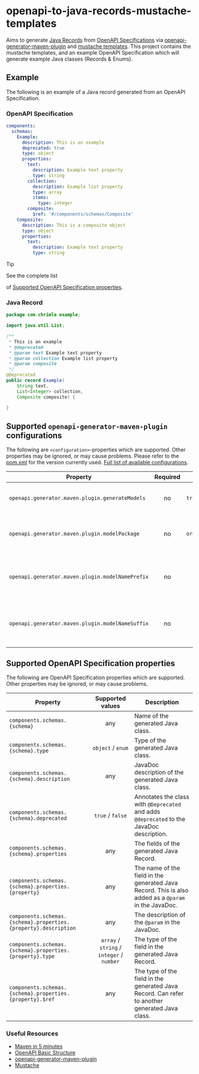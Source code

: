 # openapi-to-java-records-mustache-templates

Aims to
generate [Java Records](https://docs.oracle.com/en/java/javase/17/language/records.html)
from [OpenAPI Specifications](https://swagger.io/specification/)
via [openapi-generator-maven-plugin](https://github.com/OpenAPITools/openapi-generator/blob/master/modules/openapi-generator-maven-plugin/README.md)
and [mustache templates](https://mustache.github.io/). This project contains the
mustache templates, and an example OpenAPI Specification which will generate
example Java classes (Records & Enums).

## Example

The following is an example of a Java record generated from an OpenAPI
Specification.

### OpenAPI Specification

```yaml
components:
  schemas:
    Example:
      description: This is an example
      deprecated: true
      type: object
      properties:
        text:
          description: Example text property
          type: string
        collection:
          description: Example list property
          type: array
          items:
            type: integer
        composite:
          $ref: '#/components/schemas/Composite'
    Composite:
      description: This is a composite object
      type: object
      properties:
        text:
          description: Example text property
          type: string
```

> [!TIP]
> See the complete list
>
of [Supported OpenAPI Specification properties](#supported-openapi-specification-properties).

### Java Record

```java
package com.chrimle.example;

import java.util.List;

/**
 * This is an example
 * @deprecated
 * @param text Example text property  
 * @param collection Example list property  
 * @param composite
 */
@Deprecated
public record Example(
    String text,
    List<Integer> collection,
    Composite composite) {

}
```

## Supported `openapi-generator-maven-plugin` configurations

The following are `<configuration>`-properties which are supported. Other
properties may be ignored, or may cause problems. Please refer to
the [pom.xml](./pom.xml) for the version currently
used. [Full list of available configurations](https://github.com/OpenAPITools/openapi-generator/blob/master/modules/openapi-generator-maven-plugin/README.md).

| Property                                         | Required | Default                         | Description                                          |
|--------------------------------------------------|:--------:|---------------------------------|------------------------------------------------------|
| `openapi.generator.maven.plugin.generateModels`  |    no    | `true`                          | Generates Java classes, if `true`.                   |
| `openapi.generator.maven.plugin.modelPackage`    |    no    | `org.openapitools.client.model` | The `package` of generated Java classes.             |
| `openapi.generator.maven.plugin.modelNamePrefix` |    no    |                                 | Adds a prefix to the name of generated Java classes. |
| `openapi.generator.maven.plugin.modelNameSuffix` |    no    |                                 | Adds a suffix to the name of generated Java classes. |

## Supported OpenAPI Specification properties

The following are OpenAPI Specification properties which are supported. Other
properties may be ignored, or may cause problems.

| Property                                                        |             Supported values              | Description                                                                                          |
|-----------------------------------------------------------------|:-----------------------------------------:|------------------------------------------------------------------------------------------------------|
| `components.schemas.{schema}`                                   |                    any                    | Name of the generated Java class.                                                                    |
| `components.schemas.{schema}.type`                              |             `object` / `enum`             | Type of the generated Java class.                                                                    |
| `components.schemas.{schema}.description`                       |                    any                    | JavaDoc description of the generated Java class.                                                     |
| `components.schemas.{schema}.deprecated`                        |             `true` / `false`              | Annotates the class with `@Deprecated` and adds `@deprecated` to the JavaDoc description.            |
| `components.schemas.{schema}.properties`                        |                    any                    | The fields of the generated Java Record.                                                             |
| `components.schemas.{schema}.properties.{property}`             |                    any                    | The name of the field in the generated Java Record. This is also added as a `@param` in the JavaDoc. |
| `components.schemas.{schema}.properties.{property}.description` |                    any                    | The description of the `@param` in the JavaDoc.                                                      |
| `components.schemas.{schema}.properties.{property}.type`        | `array` / `string` / `integer` / `number` | The type of the field in the generated Java Record.                                                  |
| `components.schemas.{schema}.properties.{property}.$ref`        |                    any                    | The type of the field in the generated Java Record. Can refer to another generated Java class.       |

### Useful Resources

- [Maven in 5 minutes](https://maven.apache.org/guides/getting-started/maven-in-five-minutes.html)
- [OpenAPI Basic Structure](https://swagger.io/docs/specification/basic-structure/)
- [openapi-generator-maven-plugin](https://github.com/OpenAPITools/openapi-generator/blob/master/modules/openapi-generator-maven-plugin/README.md)
- [Mustache](https://mustache.github.io/)
